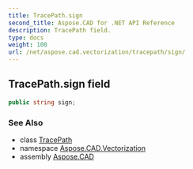 ```yaml
---
title: TracePath.sign
second_title: Aspose.CAD for .NET API Reference
description: TracePath field. 
type: docs
weight: 100
url: /net/aspose.cad.vectorization/tracepath/sign/
---
```

## TracePath.sign field

```csharp
public string sign;
```

### See Also

* class [TracePath](../)
* namespace [Aspose.CAD.Vectorization](../../tracepath/)
* assembly [Aspose.CAD](../../../)


